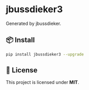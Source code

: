 # jbussdieker3

Generated by jbussdieker.

## 📦 Install

```bash
pip install jbussdieker3 --upgrade
```

## 📝 License

This project is licensed under **MIT**.
